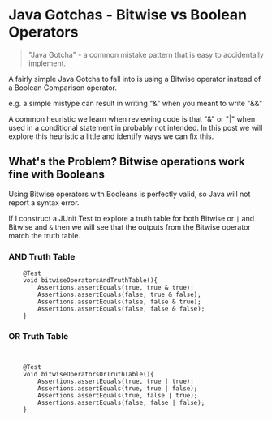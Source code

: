 # Java Gotchas - Bitwise vs Boolean Operators

> "Java Gotcha" - a common mistake pattern that is easy to accidentally implement.

A fairly simple Java Gotcha to fall into is using a Bitwise operator instead of a Boolean Comparison operator.

e.g. a simple mistype can result in writing "&" when you meant to write "&&"

A common heuristic we learn when reviewing code is that "&" or "|" when used in a conditional statement in probably not intended. In this post we will explore this heuristic a little and identify ways we can fix this.

## What's the Problem? Bitwise operations work fine with Booleans

Using Bitwise operators with Booleans is perfectly valid, so Java will not report a syntax error.

If I construct a JUnit Test to explore a truth table for both Bitwise or `|` and Bitwise and `&` then we will see that the outputs from the Bitwise operator match the truth table.

### AND Truth Table

```
    @Test
    void bitwiseOperatorsAndTruthTable(){
        Assertions.assertEquals(true, true & true);
        Assertions.assertEquals(false, true & false);
        Assertions.assertEquals(false, false & true);
        Assertions.assertEquals(false, false & false);
    }
```

### OR Truth Table

```


    @Test
    void bitwiseOperatorsOrTruthTable(){
        Assertions.assertEquals(true, true | true);
        Assertions.assertEquals(true, true | false);
        Assertions.assertEquals(true, false | true);
        Assertions.assertEquals(false, false | false);
    }
```